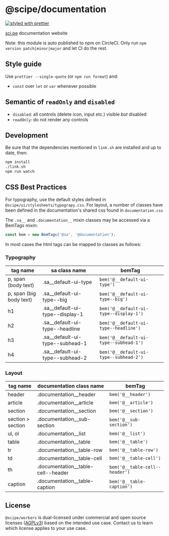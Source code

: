# @scipe/documentation

[![styled with prettier](https://img.shields.io/badge/styled_with-prettier-ff69b4.svg)](https://github.com/prettier/prettier)

[sci.pe](https://sci.pe) documentation website

Note: this module is auto published to npm on CircleCI. Only run `npm version
patch|minor|major` and let CI do the rest.

## Style guide

Use `prettier --single-quote` (or `npm run format`) and:

* `const` over `let` or `var` whenever possible

## Semantic of `readOnly` and `disabled`

* `disabled`: all controls (delete icon, input etc.) visible _but_ disabled
* `readOnly`: do not render any controls

## Development

Be sure that the dependencies mentioned in `link.sh` are installed and up to date, then:

```sh
npm install
./link.sh
npm run watch
```

## CSS Best Practices

For typography, use the default styles defined in `@scipe/ui/stylesheets/typograpy.css`.
For layout, a number of classes have been defined in the documentation's shared css found in `documentation.css`

The `.sa__` and `.documentation__` mixin classes may be accessed via a BemTags mixin:

```js
const bem = new BemTags('@sa', '@documentation');
```

In most cases the html tags can be mapped to classes as follows:

### Typography

| tag name                | sa class name                     | bemTag                                 |
| ----------------------- | --------------------------------- | -------------------------------------- |
| p, span (body text)     | .sa\_\_default-ui-type            | `bem('@__default-ui-type')`            |
| p, span (big body text) | .sa\_\_default-ui-type--big       | `bem('@__default-ui-type--big')`       |
| h1                      | .sa\_\_default-ui-type--display-1 | `bem('@__default-ui-type--display-1')` |
| h2                      | .sa\_\_default-ui-type--headline  | `bem('@__default-ui-type--headline')`  |
| h3                      | .sa\_\_default-ui-type--subhead-1 | `bem('@__default-ui-type--subhead-1')` |
| h4                      | .sa\_\_default-ui-type--subhead-2 | `bem('@__default-ui-type--subhead-2')` |

### Layout

| tag name          | documentation class name             | bemTag                         |
| ----------------- | ----------------------------------- | ------------------------------ |
| header            | .documentation\_\_header            | `bem('@__header')`             |
| article           | .documentation\_\_article            | `bem('@__article')`            |
| section           | .documentation\_\_section           | `bem('@__section')`            |
| section > section | .documentation\_\_sub-section       | `bem('@__sub-section')`        |
| ul, ol            | .documentation\_\_list               | `bem('@__list')`               |
| table             | .documentation\_\_table              | `bem('@__table')`              |
| tr                | .documentation\_\_table-row          | `bem('@__table-row')`          |
| td                | .documentation\_\_table-cell         | `bem('@__table-cell')`         |
| th                | .documentation\_\_table-cell--header | `bem('@__table-cell--header')` |
| caption           | .documentation\_\_table-caption      | `bem('@__table-caption')`      |


## License

`@scipe/workers` is dual-licensed under commercial and open source licenses
([AGPLv3](https://www.gnu.org/licenses/agpl-3.0.en.html)) based on the intended
use case. Contact us to learn which license applies to your use case.
